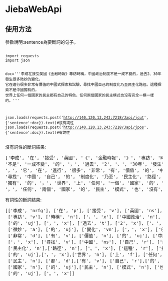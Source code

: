# JiebaWebApi

## 使用方法
<p>參數說明:sentence為要斷詞的句子。</p>
<pre><code>
import requests
import json

doc='''李成在接受英國《金融時報》專訪時稱，中國政治制度不是一成不變的，過去2、30年發生很多微妙的變化，
它在進行很多非常有價值的中國式探索和試驗，尋找中國自己的制度化乃至民主化路徑。這種探索不是中國獨有的，
世界上任何一個國家的民主都有自己的特色，任何兩個國家的民主模式也沒有完全一模一樣的。'''

json.loads(requests.post('http://140.120.13.243:7218/Japi/jcut', {'sentence':doc}).text)#沒有詞性
json.loads(requests.post('http://140.120.13.243:7218/Japi/jpos', {'sentence':doc}).text)#有詞性
</code></pre>
<p>沒有詞性的斷詞結果:</p>
<pre>
['李成', '在', '接受', '英國', '《', '金融時報', '》', '專訪', '時稱', '，', '中國政治', '制度',
'不是', '一成不變', '的', '，', '過去', '2', '、', '30年', '發生', '很多', '微妙', '的', '變化',
'，', '它', '在', '進行', '很多', '非常', '有', '價值', '的', '中國式', '探索', '和', '試驗', '，',
'尋找', '中國', '自己', '的', '制度化', '乃至', '民主化', '路徑', '。', '這種', '探索', '不是', '中國',
'獨有', '的', '，', '世界', '上', '任何', '一個', '國家', '的', '民主', '都', '有', '自己', '的', '特色',
'，', '任何', '兩個', '國家', '的', '民主', '模式', '也', '沒有', '完全', '一模一樣', '的', '。']
</pre>
<p>有詞性的斷詞結果:</p>
<pre>
[['李成', 'nrfg'], ['在', 'p'], ['接受', 'v'], ['英國', 'ns'], ['《', 'x'], ['金融時報', 'nz'], ['》', 'x'],
 ['專訪', 'v'], ['時稱', 'n'], ['，', 'x'], ['中國政治', 'n'], ['制度', 'n'], ['不是', 'c'], ['一成不變', 'i'],
 ['的', 'uj'], ['，', 'x'], ['過去', 't'], ['2', 'x'], ['、', 'x'], ['30年', 'n'], ['發生', 'v'], ['很多', 'm'],
 ['微妙', 'a'], ['的', 'uj'], ['變化', 'vn'], ['，', 'x'], ['它', 'r'], ['在', 'p'], ['進行', 'v'], ['很多', 'm'],
 ['非常', 'd'], ['有', 'v'], ['價值', 'n'], ['的', 'uj'], ['中國式', 'nz'], ['探索', 'v'], ['和', 'c'], ['試驗', 'vn'],
 ['，', 'x'], ['尋找', 'v'], ['中國', 'ns'], ['自己', 'r'], ['的', 'uj'], ['制度化', 'n'], ['乃至', 'c'], 
 ['民主化', 'n'],['路徑', 'n'], ['。', 'x'], ['這種', 'r'], ['探索', 'v'], ['不是', 'c'], ['中國', 'ns'], ['獨有', 'v'],
 ['的', 'uj'],['，', 'x'],['世界', 'n'], ['上', 'f'], ['任何', 'r'], ['一個', 'm'], ['國家', 'n'], ['的', 'uj'],
 ['民主', 'n'], ['都', 'd'],['有', 'v'], ['自己', 'r'],['的', 'uj'], ['特色', 'n'], ['，', 'x'], ['任何', 'r'], ['兩個', 'm'],
 ['國家', 'n'], ['的', 'uj'],['民主', 'n'], ['模式', 'n'], ['也', 'd'],['沒有', 'v'], ['完全', 'ad'], ['一模一樣', 'l'],
 ['的', 'uj'], ['。', 'x']]
</pre>
